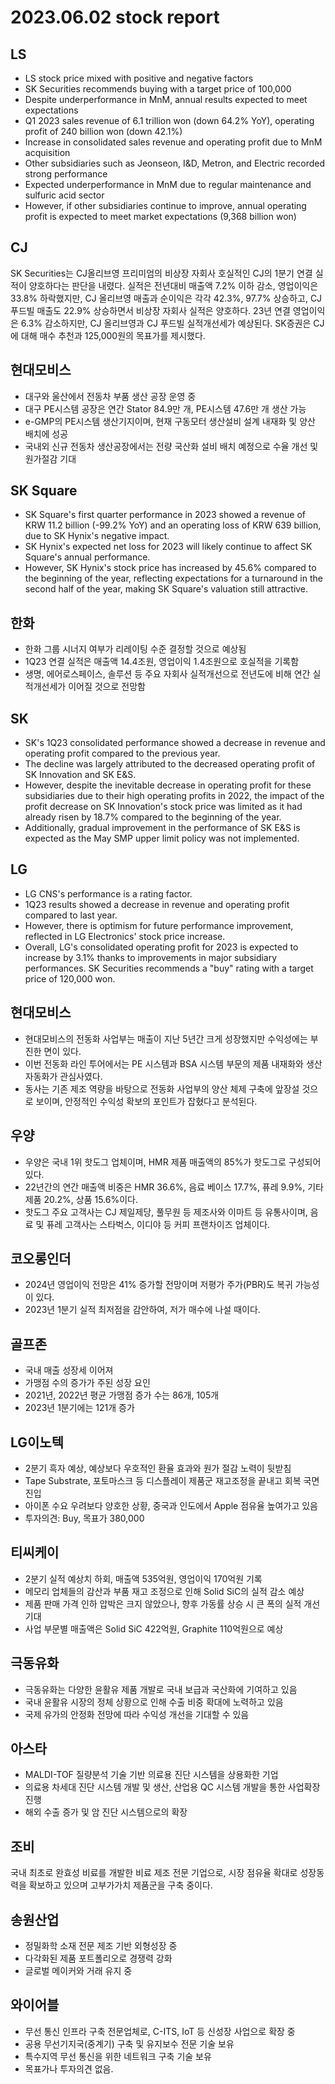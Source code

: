 # 2023.06.02 stock report
## LS
- LS stock price mixed with positive and negative factors
- SK Securities recommends buying with a target price of 100,000
- Despite underperformance in MnM, annual results expected to meet expectations
- Q1 2023 sales revenue of 6.1 trillion won (down 64.2% YoY), operating profit of 240 billion won (down 42.1%)
- Increase in consolidated sales revenue and operating profit due to MnM acquisition
- Other subsidiaries such as Jeonseon, I&D, Metron, and Electric recorded strong performance
- Expected underperformance in MnM due to regular maintenance and sulfuric acid sector
- However, if other subsidiaries continue to improve, annual operating profit is expected to meet market expectations (9,368 billion won)
## CJ
SK Securities는 CJ올리브영 프리미엄의 비상장 자회사 호실적인 CJ의 1분기 연결 실적이 양호하다는 판단을 내렸다. 실적은 전년대비 매출액 7.2% 이하 감소, 영업이익은 33.8% 하락했지만, CJ 올리브영 매출과 순이익은 각각 42.3%, 97.7% 상승하고, CJ 푸드빌 매출도 22.9% 상승하면서 비상장 자회사 실적은 양호하다. 23년 연결 영업이익은 6.3% 감소하지만, CJ 올리브영과 CJ 푸드빌 실적개선세가 예상된다. SK증권은 CJ에 대해 매수 추천과 125,000원의 목표가를 제시했다.
## 현대모비스
- 대구와 울산에서 전동차 부품 생산 공장 운영 중
- 대구 PE시스템 공장은 연간 Stator 84.9만 개, PE시스템 47.6만 개 생산 가능
- e-GMP의 PE시스템 생산기지이며, 현재 구동모터 생산설비 설계 내재화 및 양산 배치에 성공
- 국내외 신규 전동차 생산공장에서는 전량 국산화 설비 배치 예정으로 수율 개선 및 원가절감 기대
## SK Square
- SK Square's first quarter performance in 2023 showed a revenue of KRW 11.2 billion (-99.2% YoY) and an operating loss of KRW 639 billion, due to SK Hynix's negative impact.
- SK Hynix's expected net loss for 2023 will likely continue to affect SK Square's annual performance.
- However, SK Hynix's stock price has increased by 45.6% compared to the beginning of the year, reflecting expectations for a turnaround in the second half of the year, making SK Square's valuation still attractive.
## 한화
- 한화 그룹 시너지 여부가 리레이팅 수준 결정할 것으로 예상됨
- 1Q23 연결 실적은 매출액 14.4조원, 영업이익 1.4조원으로 호실적을 기록함
- 생명, 에어로스페이스, 솔루션 등 주요 자회사 실적개선으로 전년도에 비해 연간 실적개선세가 이어질 것으로 전망함
## SK
- SK's 1Q23 consolidated performance showed a decrease in revenue and operating profit compared to the previous year.
- The decline was largely attributed to the decreased operating profit of SK Innovation and SK E&S.
- However, despite the inevitable decrease in operating profit for these subsidiaries due to their high operating profits in 2022, the impact of the profit decrease on SK Innovation's stock price was limited as it had already risen by 18.7% compared to the beginning of the year.
- Additionally, gradual improvement in the performance of SK E&S is expected as the May SMP upper limit policy was not implemented.
## LG
- LG CNS's performance is a rating factor.
- 1Q23 results showed a decrease in revenue and operating profit compared to last year.
- However, there is optimism for future performance improvement, reflected in LG Electronics' stock price increase.
- Overall, LG's consolidated operating profit for 2023 is expected to increase by 3.1% thanks to improvements in major subsidiary performances. SK Securities recommends a "buy" rating with a target price of 120,000 won.
## 현대모비스
- 현대모비스의 전동화 사업부는 매출이 지난 5년간 크게 성장했지만 수익성에는 부진한 면이 있다.
- 이번 전동화 라인 투어에서는 PE 시스템과 BSA 시스템 부문의 제품 내재화와 생산 자동화가 관심사였다.
- 동사는 기존 제조 역량을 바탕으로 전동화 사업부의 양산 체제 구축에 앞장설 것으로 보이며, 안정적인 수익성 확보의 포인트가 잡혔다고 분석된다.
## 우양
- 우양은 국내 1위 핫도그 업체이며, HMR 제품 매출액의 85%가 핫도그로 구성되어 있다.
- 22년간의 연간 매출액 비중은 HMR 36.6%, 음료 베이스 17.7%, 퓨레 9.9%, 기타 제품 20.2%, 상품 15.6%이다.
- 핫도그 주요 고객사는 CJ 제일제당, 풀무원 등 제조사와 이마트 등 유통사이며, 음료 및 퓨레 고객사는 스타벅스, 이디야 등 커피 프랜차이즈 업체이다.
## 코오롱인더
- 2024년 영업이익 전망은 41% 증가할 전망이며 저평가 주가(PBR)도 복귀 가능성이 있다.
- 2023년 1분기 실적 최저점을 감안하여, 저가 매수에 나설 때이다.
## 골프존
- 국내 매출 성장세 이어져
- 가맹점 수의 증가가 주된 성장 요인
- 2021년, 2022년 평균 가맹점 증가 수는 86개, 105개
- 2023년 1분기에는 121개 증가
## LG이노텍
- 2분기 흑자 예상, 예상보다 우호적인 환율 효과와 원가 절감 노력이 뒷받침
- Tape Substrate, 포토마스크 등 디스플레이 제품군 재고조정을 끝내고 회복 국면 진입
- 아이폰 수요 우려보다 양호한 상황, 중국과 인도에서 Apple 점유율 높여가고 있음
- 투자의견: Buy, 목표가 380,000
## 티씨케이
- 2분기 실적 예상치 하회, 매출액 535억원, 영업이익 170억원 기록
- 메모리 업체들의 감산과 부품 재고 조정으로 인해 Solid SiC의 실적 감소 예상
- 제품 판매 가격 인하 압박은 크지 않았으나, 향후 가동률 상승 시 큰 폭의 실적 개선 기대
- 사업 부문별 매출액은 Solid SiC 422억원, Graphite 110억원으로 예상
## 극동유화
- 극동유화는 다양한 윤활유 제품 개발로 국내 보급과 국산화에 기여하고 있음
- 국내 윤활유 시장의 정체 상황으로 인해 수출 비중 확대에 노력하고 있음
- 국제 유가의 안정화 전망에 따라 수익성 개선을 기대할 수 있음
## 아스타
- MALDI-TOF 질량분석 기술 기반 의료용 진단 시스템을 상용화한 기업
- 의료용 차세대 진단 시스템 개발 및 생산, 산업용 QC 시스템 개발을 통한 사업확장 진행
- 해외 수출 증가 및 암 진단 시스템으로의 확장
## 조비
국내 최초로 완효성 비료를 개발한 비료 제조 전문 기업으로, 시장 점유율 확대로 성장동력을 확보하고 있으며 고부가가치 제품군을 구축 중이다.
## 송원산업
- 정밀화학 소재 전문 제조 기반 외형성장 중
- 다각화된 제품 포트폴리오로 경쟁력 강화
- 글로벌 메이커와 거래 유지 중
## 와이어블
- 무선 통신 인프라 구축 전문업체로, C-ITS, IoT 등 신성장 사업으로 확장 중
- 공용 무선기지국(중계기) 구축 및 유지보수 전문 기술 보유
- 특수지역 무선 통신을 위한 네트워크 구축 기술 보유
- 목표가나 투자의견 없음.